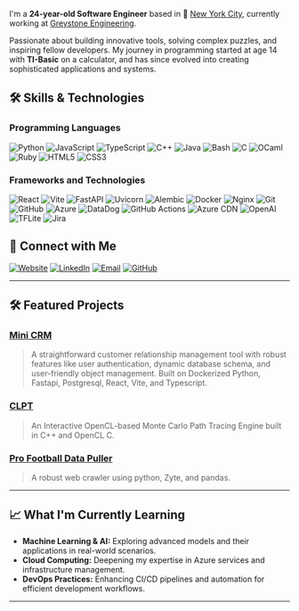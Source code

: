 I'm a **24-year-old Software Engineer** based in 🗽 [New York City](https://en.wikipedia.org/wiki/New_York_City), currently working at [Greystone Engineering](https://www.greystone.com/).

Passionate about building innovative tools, solving complex puzzles, and inspiring fellow developers. My journey in programming started at age 14 with **TI-Basic** on a calculator, and has since evolved into creating sophisticated applications and systems.

## 🛠️ Skills & Technologies

### **Programming Languages**

![Python](https://img.shields.io/badge/Python-3776AB?style=flat&logo=python&logoColor=white)
![JavaScript](https://img.shields.io/badge/JavaScript-f1e05a?style=flat&logo=javascript&logoColor=black)
![TypeScript](https://img.shields.io/badge/TypeScript-3178C6?style=flat&logo=typescript&logoColor=white)
![C++](https://img.shields.io/badge/C++-f34b7d?style=flat&logo=cplusplus&logoColor=white)
![Java](https://img.shields.io/badge/Java-b07219?style=flat&logo=java&logoColor=white)
![Bash](https://img.shields.io/badge/Bash-4EAA25?style=flat&logo=gnu-bash&logoColor=white)
![C](https://img.shields.io/badge/C-00599C?style=flat&logo=c&logoColor=white)
![OCaml](https://img.shields.io/badge/OCaml-3be133?style=flat&logo=ocaml&logoColor=white)
![Ruby](https://img.shields.io/badge/Ruby-701516?style=flat&logo=ruby&logoColor=white)
![HTML5](https://img.shields.io/badge/HTML5-e34c26?style=flat&logo=html5&logoColor=white)
![CSS3](https://img.shields.io/badge/CSS3-563d7c?style=flat&logo=css3&logoColor=white)

### **Frameworks and Technologies**

![React](https://img.shields.io/badge/React-61DAFB?style=flat&logo=react&logoColor=black)
![Vite](https://img.shields.io/badge/Vite-646CFF?style=flat&logo=vite&logoColor=white)
![FastAPI](https://img.shields.io/badge/FastAPI-009688?style=flat&logo=fastapi&logoColor=white)
![Uvicorn](https://img.shields.io/badge/Uvicorn-00C7B7?style=flat&logo=uvicorn&logoColor=white)
![Alembic](https://img.shields.io/badge/Alembic-000000?style=flat&logo=alembic&logoColor=white)
![Docker](https://img.shields.io/badge/Docker-0db7ed?style=flat&logo=docker&logoColor=white)
![Nginx](https://img.shields.io/badge/Nginx-2696D9?style=flat&logo=nginx&logoColor=white)
![Git](https://img.shields.io/badge/Git-F05032?style=flat&logo=git&logoColor=white)
![GitHub](https://img.shields.io/badge/GitHub-181717?style=flat&logo=github&logoColor=white)
![Azure](https://img.shields.io/badge/Azure-008AD7?style=flat&logo=microsoftazure&logoColor=white)
![DataDog](https://img.shields.io/badge/DataDog-1E88E5?style=flat&logo=datadog&logoColor=white)
![GitHub Actions](https://img.shields.io/badge/GitHub%20CI-2088FF?style=flat&logo=github-actions&logoColor=white)
![Azure CDN](https://img.shields.io/badge/Azure%20CDN-008AD7?style=flat&logo=microsoftazure&logoColor=white)
![OpenAI](https://img.shields.io/badge/OpenAI-10A37F?style=flat&logo=openai&logoColor=white)
![TFLite](https://img.shields.io/badge/TFLite-4F8BFF?style=flat&logo=tensorflowlite&logoColor=white)
![Jira](https://img.shields.io/badge/Jira-2684FF?style=flat&logo=jira&logoColor=white)

## 🔗 Connect with Me

[![Website](https://img.shields.io/badge/Website-000000?style=flat&logo=About.me&logoColor=white)](https://rlefkowitz.github.io/)
[![LinkedIn](https://img.shields.io/badge/LinkedIn-0077B5?style=flat&logo=linkedin&logoColor=white)](https://linkedin.com/in/rlefko)
[![Email](https://img.shields.io/badge/Email-D14836?style=flat&logo=gmail&logoColor=white)](mailto:rlefkowitz1800@gmail.com)
[![GitHub](https://img.shields.io/badge/GitHub-181717?style=flat&logo=github&logoColor=white)](https://github.com/rlefkowitz)

---

## 🛠️ Featured Projects

### [**Mini CRM**](https://github.com/rlefkowitz/mini-crm)
> A straightforward customer relationship management tool with robust features like user authentication, dynamic database schema, and user-friendly object management. Built on Dockerized Python, Fastapi, Postgresql, React, Vite, and Typescript.

### [**CLPT**](https://github.com/rlefkowitz/CLPT)
> An Interactive OpenCL-based Monte Carlo Path Tracing Engine built in C++ and OpenCL C.

### [**Pro Football Data Puller**](https://github.com/rlefkowitz/pf-data-puller)
> A robust web crawler using python, Zyte, and pandas. 

---

## 📈 What I'm Currently Learning

- **Machine Learning & AI:** Exploring advanced models and their applications in real-world scenarios.
- **Cloud Computing:** Deepening my expertise in Azure services and infrastructure management.
- **DevOps Practices:** Enhancing CI/CD pipelines and automation for efficient development workflows.

---
